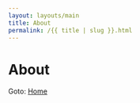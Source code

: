 ```yaml
---
layout: layouts/main
title: About
permalink: /{{ title | slug }}.html
---
```


# About


Goto: <a href="index.html">Home</a>